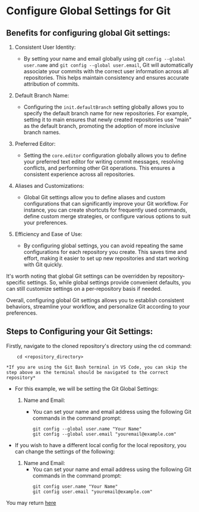 # Configure Global Settings for Git

## Benefits for configuring global Git settings:

1. Consistent User Identity:

    * By setting your name and email globally using git `config --global user.name` and `git config --global user.email`, Git will automatically associate your commits with the correct user information across all repositories. This helps maintain consistency and ensures accurate attribution of commits.

2. Default Branch Name: 

    * Configuring the `init.defaultBranch` setting globally allows you to specify the default branch name for new repositories. For example, setting it to main ensures that newly created repositories use "main" as the default branch, promoting the adoption of more inclusive branch names.

3. Preferred Editor: 

    * Setting the `core.editor` configuration globally allows you to define your preferred text editor for writing commit messages, resolving conflicts, and performing other Git operations. This ensures a consistent experience across all repositories.

4. Aliases and Customizations: 

    * Global Git settings allow you to define aliases and custom configurations that can significantly improve your Git workflow. For instance, you can create shortcuts for frequently used commands, define custom merge strategies, or configure various options to suit your preferences.

5. Efficiency and Ease of Use:

    * By configuring global settings, you can avoid repeating the same configurations for each repository you create. This saves time and effort, making it easier to set up new repositories and start working with Git quickly.

It's worth noting that global Git settings can be overridden by repository-specific settings. So, while global settings provide convenient defaults, you can still customize settings on a per-repository basis if needed.

Overall, configuring global Git settings allows you to establish consistent behaviors, streamline your workflow, and personalize Git according to your preferences.

## Steps to Configuring your Git Settings:

Firstly, navigate to the cloned repository's directory using the cd command:
```
    cd <repository_directory>
```

`*If you are using the Git Bash terminal in VS Code, you can skip the step above as the terminal should be navigated to the correct repository*`

* For this example, we will be setting the Git Global Settings:
    
    1. Name and Email: 
        
        * You can set your name and email address using the following Git commands in the command prompt:
            ```
            git config --global user.name "Your Name"
            git config --global user.email "youremail@example.com"
            ``` 

* If you wish to have a different local config for the local repository, you can change the settings of the following:
    1. Name and Email:
        * You can set your name and email address using the following Git commands in the command prompt:
            ```
            git config user.name "Your Name"
            git config user.email "youremail@example.com"
            ``` 

You may return [here](../../README.md#2-getting-started---initialise-a-repository-for-the-project-create-a-shared-folder-for-collaboration)